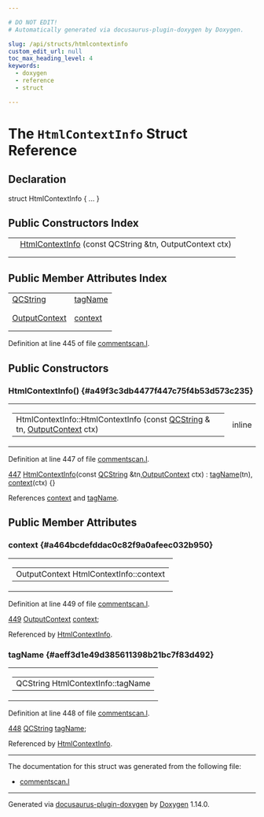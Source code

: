 ```yaml
---

# DO NOT EDIT!
# Automatically generated via docusaurus-plugin-doxygen by Doxygen.

slug: /api/structs/htmlcontextinfo
custom_edit_url: null
toc_max_heading_level: 4
keywords:
  - doxygen
  - reference
  - struct

---
```


<div class="doxyPage">

# The `HtmlContextInfo` Struct Reference



## Declaration

<div class="doxyDeclaration">
struct HtmlContextInfo { ... }
</div>

## Public Constructors Index

<table class="doxyMembersIndex">

<tr class="doxyMemberIndexItem">
<td class="doxyMemberIndexItemType" align="left" valign="top"></td>
<td class="doxyMemberIndexItemName" align="left" valign="top"><a href="#a49f3c3db4477f447c75f4b53d573c235">HtmlContextInfo</a> (const QCString &amp;tn, OutputContext ctx)</td>
</tr>
<tr class="doxyMemberIndexDescription">
<td class="doxyMemberIndexDescriptionLeft"></td>
<td class="doxyMemberIndexDescriptionRight">
</td>
</tr>
<tr class="doxyMemberIndexSeparator">
<td class="doxyMemberIndexSeparator" colspan="2"></td>
</tr>

</table>

## Public Member Attributes Index

<table class="doxyMembersIndex">

<tr class="doxyMemberIndexItem">
<td class="doxyMemberIndexItemType" align="left" valign="top"><a href="/web-doxygen/docs/api/classes/qcstring">QCString</a></td>
<td class="doxyMemberIndexItemName" align="left" valign="top"><a href="#aeff3d1e49d385611398b21bc7f83d492">tagName</a></td>
</tr>
<tr class="doxyMemberIndexDescription">
<td class="doxyMemberIndexDescriptionLeft"></td>
<td class="doxyMemberIndexDescriptionRight">
</td>
</tr>
<tr class="doxyMemberIndexSeparator">
<td class="doxyMemberIndexSeparator" colspan="2"></td>
</tr>

<tr class="doxyMemberIndexItem">
<td class="doxyMemberIndexItemType" align="left" valign="top"><a href="/web-doxygen/docs/api/files/src/commentscan-l/#acc0f0d2f60038c5acff5f6480bc80e45">OutputContext</a></td>
<td class="doxyMemberIndexItemName" align="left" valign="top"><a href="#a464bcdefddac0c82f9a0afeec032b950">context</a></td>
</tr>
<tr class="doxyMemberIndexDescription">
<td class="doxyMemberIndexDescriptionLeft"></td>
<td class="doxyMemberIndexDescriptionRight">
</td>
</tr>
<tr class="doxyMemberIndexSeparator">
<td class="doxyMemberIndexSeparator" colspan="2"></td>
</tr>

</table>


<p>Definition at line 445 of file <a href="/web-doxygen/docs/api/files/src/commentscan-l">commentscan.l</a>.</p>


<div class="doxySectionDef">

## Public Constructors

### HtmlContextInfo() {#a49f3c3db4477f447c75f4b53d573c235}

<div class="doxyMemberItem">
<div class="doxyMemberProto">
<table class="doxyMemberLabels">
<tr class="doxyMemberLabels">
<td class="doxyMemberLabelsLeft">
<table class="doxyMemberName">
<tr>
<td class="doxyMemberName">HtmlContextInfo::HtmlContextInfo (const <a href="/web-doxygen/docs/api/classes/qcstring">QCString</a> &amp; tn, <a href="/web-doxygen/docs/api/files/src/commentscan-l/#acc0f0d2f60038c5acff5f6480bc80e45">OutputContext</a> ctx)</td>
</tr>
</table>
</td>
<td class="doxyMemberLabelsRight">
<span class="doxyMemberLabels">
<span class="doxyMemberLabel inline">inline</span>
</span>
</td>
</tr>
</table>
</div>
<div class="doxyMemberDoc">



<p>Definition at line 447 of file <a href="/web-doxygen/docs/api/files/src/commentscan-l">commentscan.l</a>.</p>


<div class="doxyProgramListing">

<div class="doxyCodeLine"><span class="doxyLineNumber"><a href="#a49f3c3db4477f447c75f4b53d573c235">447</a></span><span class="doxyLineContent"><span class="doxyHighlight">  <a href="#a49f3c3db4477f447c75f4b53d573c235">HtmlContextInfo</a>(</span><span class="doxyHighlightKeyword">const</span><span class="doxyHighlight"> <a href="/web-doxygen/docs/api/classes/qcstring">QCString</a> &amp;tn,<a href="/web-doxygen/docs/api/files/src/commentscan-l/#acc0f0d2f60038c5acff5f6480bc80e45">OutputContext</a> ctx) : <a href="#aeff3d1e49d385611398b21bc7f83d492">tagName</a>(tn), <a href="#a464bcdefddac0c82f9a0afeec032b950">context</a>(ctx) {}</span></span></div>

</div>


<p>References <a href="#a464bcdefddac0c82f9a0afeec032b950">context</a> and <a href="#aeff3d1e49d385611398b21bc7f83d492">tagName</a>.</p>

</div>
</div>

</div>

<div class="doxySectionDef">

## Public Member Attributes

### context {#a464bcdefddac0c82f9a0afeec032b950}

<div class="doxyMemberItem">
<div class="doxyMemberProto">
<table class="doxyMemberLabels">
<tr class="doxyMemberLabels">
<td class="doxyMemberLabelsLeft">
<table class="doxyMemberName">
<tr>
<td class="doxyMemberName">OutputContext HtmlContextInfo::context</td>
</tr>
</table>
</td>
</tr>
</table>
</div>
<div class="doxyMemberDoc">



<p>Definition at line 449 of file <a href="/web-doxygen/docs/api/files/src/commentscan-l">commentscan.l</a>.</p>


<div class="doxyProgramListing">

<div class="doxyCodeLine"><span class="doxyLineNumber"><a href="#a464bcdefddac0c82f9a0afeec032b950">449</a></span><span class="doxyLineContent"><span class="doxyHighlight">  <a href="/web-doxygen/docs/api/files/src/commentscan-l/#acc0f0d2f60038c5acff5f6480bc80e45">OutputContext</a> <a href="#a464bcdefddac0c82f9a0afeec032b950">context</a>;</span></span></div>

</div>


<p>Referenced by <a href="#a49f3c3db4477f447c75f4b53d573c235">HtmlContextInfo</a>.</p>

</div>
</div>

### tagName {#aeff3d1e49d385611398b21bc7f83d492}

<div class="doxyMemberItem">
<div class="doxyMemberProto">
<table class="doxyMemberLabels">
<tr class="doxyMemberLabels">
<td class="doxyMemberLabelsLeft">
<table class="doxyMemberName">
<tr>
<td class="doxyMemberName">QCString HtmlContextInfo::tagName</td>
</tr>
</table>
</td>
</tr>
</table>
</div>
<div class="doxyMemberDoc">



<p>Definition at line 448 of file <a href="/web-doxygen/docs/api/files/src/commentscan-l">commentscan.l</a>.</p>


<div class="doxyProgramListing">

<div class="doxyCodeLine"><span class="doxyLineNumber"><a href="#aeff3d1e49d385611398b21bc7f83d492">448</a></span><span class="doxyLineContent"><span class="doxyHighlight">  <a href="/web-doxygen/docs/api/classes/qcstring">QCString</a>      <a href="#aeff3d1e49d385611398b21bc7f83d492">tagName</a>;</span></span></div>

</div>


<p>Referenced by <a href="#a49f3c3db4477f447c75f4b53d573c235">HtmlContextInfo</a>.</p>

</div>
</div>

</div>

<hr/>

The documentation for this struct was generated from the following file:

<ul>
<li><a href="/web-doxygen/docs/api/files/src/commentscan-l">commentscan.l</a></li>
</ul>

<hr/>

<p class="doxyGeneratedBy">Generated via <a href="https://github.com/xpack/docusaurus-plugin-doxygen">docusaurus-plugin-doxygen</a> by <a href="https://www.doxygen.nl">Doxygen</a> 1.14.0.</p>

</div>
